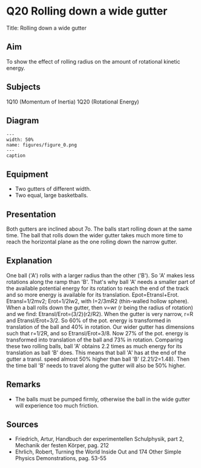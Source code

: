 # Q20 Rolling down a wide gutter 
  Title: Rolling down a wide gutter    
  
## Aim   
 To show the effect of rolling radius on the amount of rotational kinetic energy.    
  
## Subjects   
 1Q10 (Momentum of Inertia) 1Q20 (Rotational Energy)   
  
## Diagram   
   
```{figure} figures/figure_0.png  
---  
width: 50%  
name: figures/figure_0.png  
---  
caption  
``` 
      
  
## Equipment   
 
 *  Two gutters of different width. 
 *  Two equal, large basketballs.
       
  
## Presentation   
 Both gutters are inclined about 7o. The balls start rolling down at the same time. The ball that rolls down the wider gutter takes much more time to reach the horizontal plane as the one rolling down the narrow gutter.    
  
## Explanation   
 One ball ('A') rolls with a larger radius than the other ('B'). So 'A' makes less rotations along the ramp than 'B'. That's why ball 'A' needs a smaller part of the available potential energy for its rotation to reach the end of the track and so more energy is available for its translation. Epot=Etransl+Erot. Etransl=1/2mv2; Erot=1/2Iw2, with I=2/3mR2 (thin-walled hollow sphere). When a ball rolls down the gutter, then v=wr (r being the radius of rotation) and we find: Etransl/Erot=(3/2)(r2/R2). When the gutter is very narrow, r=R and Etransl/Erot=3/2. So 60% of the pot. energy is transformed in translation of the ball and 40% in rotation.  Our wider gutter has dimensions such that r=1/2R, and so Etransl/Erot=3/8. Now 27% of the pot. energy is transformed into translation of the ball and 73% in rotation. Comparing these two rolling balls, ball 'A' obtains 2.2 times as much energy for its translation as ball 'B' does. This means that ball 'A' has at the end of the gutter a transl. speed almost 50% higher than ball 'B' (2.21/2=1.48). Then the time ball 'B' needs to travel along the gutter will also be 50% higher.    
  
## Remarks   
 
 *  The balls must be pumped firmly, otherwise the ball in the wide gutter will experience too much friction.
    
  
## Sources   
 
 *  Friedrich, Artur, Handbuch der experimentellen Schulphysik, part 2, Mechanik der festen Körper, pag. 212 
 *  Ehrlich, Robert, Turning the World Inside Out and 174 Other Simple Physics Demonstrations, pag. 53-55
  